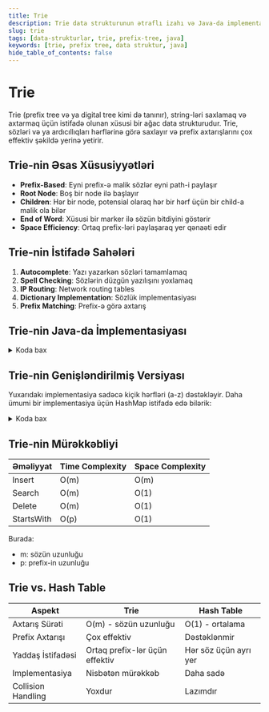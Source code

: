 ```yaml
---
title: Trie
description: Trie data strukturunun ətraflı izahı və Java-da implementasiyası
slug: trie
tags: [data-strukturlar, trie, prefix-tree, java]
keywords: [trie, prefix tree, data struktur, java]
hide_table_of_contents: false
---
```


# Trie

Trie (prefix tree və ya digital tree kimi də tanınır), string-ləri saxlamaq və axtarmaq üçün istifadə olunan xüsusi bir ağac data strukturudur. Trie, sözləri və ya ardıcıllıqları hərflərinə görə saxlayır və prefix axtarışlarını çox effektiv şəkildə yerinə yetirir.

## Trie-nin Əsas Xüsusiyyətləri

- **Prefix-Based**: Eyni prefix-ə malik sözlər eyni path-i paylaşır
- **Root Node**: Boş bir node ilə başlayır
- **Children**: Hər bir node, potensial olaraq hər bir hərf üçün bir child-a malik ola bilər
- **End of Word**: Xüsusi bir marker ilə sözün bitdiyini göstərir
- **Space Efficiency**: Ortaq prefix-ləri paylaşaraq yer qənaəti edir

## Trie-nin İstifadə Sahələri

1. **Autocomplete**: Yazı yazarkən sözləri tamamlamaq
2. **Spell Checking**: Sözlərin düzgün yazılışını yoxlamaq
3. **IP Routing**: Network routing tables
4. **Dictionary Implementation**: Sözlük implementasiyası
5. **Prefix Matching**: Prefix-ə görə axtarış

## Trie-nin Java-da İmplementasiyası

<details>
<summary>Koda bax</summary>

```java
public class Trie {
    // Trie node class
    static class TrieNode {
        TrieNode[] children;
        boolean isEndOfWord;
        
        public TrieNode() {
            children = new TrieNode[26]; // Ingilis əlifbası üçün (a-z)
            isEndOfWord = false;
        }
    }
    
    // Root node
    private TrieNode root;
    
    // Constructor
    public Trie() {
        root = new TrieNode();
    }
    
    // Trie-yə söz əlavə etmək
    public void insert(String word) {
        TrieNode current = root;
        
        for (int i = 0; i < word.length(); i++) {
            int index = word.charAt(i) - 'a';
            if (current.children[index] == null) {
                current.children[index] = new TrieNode();
            }
            current = current.children[index];
        }
        
        // Sözün sonunu işarələmək
        current.isEndOfWord = true;
    }
    
    // Trie-də söz axtarışı
    public boolean search(String word) {
        TrieNode current = root;
        
        for (int i = 0; i < word.length(); i++) {
            int index = word.charAt(i) - 'a';
            if (current.children[index] == null) {
                return false;
            }
            current = current.children[index];
        }
        
        // Söz tam olaraq mövcuddursa
        return current.isEndOfWord;
    }
    
    // Trie-də prefix axtarışı
    public boolean startsWith(String prefix) {
        TrieNode current = root;
        
        for (int i = 0; i < prefix.length(); i++) {
            int index = prefix.charAt(i) - 'a';
            if (current.children[index] == null) {
                return false;
            }
            current = current.children[index];
        }
        
        // Prefix mövcuddur
        return true;
    }
    
    // Trie-dən söz silmək
    public void delete(String word) {
        deleteRec(root, word, 0);
    }
    
    private boolean deleteRec(TrieNode current, String word, int depth) {
        // Base case: söz tam silinib
        if (depth == word.length()) {
            // Söz mövcud deyilsə
            if (!current.isEndOfWord) {
                return false;
            }
            
            // Sözün sonunu işarəsini silmək
            current.isEndOfWord = false;
            
            // Node-un başqa child-ları yoxdursa, silinə bilər
            return isEmpty(current);
        }
        
        int index = word.charAt(depth) - 'a';
        if (current.children[index] == null) {
            return false;
        }
        
        boolean shouldDeleteCurrentNode = deleteRec(current.children[index], word, depth + 1);
        
        // Child node silinməlidirsə
        if (shouldDeleteCurrentNode) {
            current.children[index] = null;
            
            // Current node silinə bilər əgər:
            // 1. Söz sonu deyilsə
            // 2. Başqa child-ları yoxdursa
            return !current.isEndOfWord && isEmpty(current);
        }
        
        return false;
    }
    
    private boolean isEmpty(TrieNode node) {
        for (int i = 0; i < 26; i++) {
            if (node.children[i] != null) {
                return false;
            }
        }
        return true;
    }
    
    // Main method
    public static void main(String[] args) {
        Trie trie = new Trie();
        
        // Sözləri əlavə etmək
        trie.insert("apple");
        trie.insert("app");
        trie.insert("application");
        trie.insert("banana");
        
        // Axtarış
        System.out.println("Search for 'apple': " + trie.search("apple"));       // true
        System.out.println("Search for 'app': " + trie.search("app"));           // true
        System.out.println("Search for 'appl': " + trie.search("appl"));         // false
        System.out.println("Search for 'ban': " + trie.search("ban"));           // false
        System.out.println("Search for 'banana': " + trie.search("banana"));     // true
        
        // Prefix axtarışı
        System.out.println("Starts with 'app': " + trie.startsWith("app"));      // true
        System.out.println("Starts with 'ban': " + trie.startsWith("ban"));      // true
        System.out.println("Starts with 'car': " + trie.startsWith("car"));      // false
        
        // Silmək
        trie.delete("apple");
        System.out.println("After deletion, search for 'apple': " + trie.search("apple"));       // false
        System.out.println("After deletion, search for 'app': " + trie.search("app"));           // true
        System.out.println("After deletion, search for 'application': " + trie.search("application")); // true
    }
}
```
</details>

## Trie-nin Genişləndirilmiş Versiyası

Yuxarıdakı implementasiya sadəcə kiçik hərfləri (a-z) dəstəkləyir. Daha ümumi bir implementasiya üçün HashMap istifadə edə bilərik:

<details>
<summary>Koda bax</summary>

```java
public class TrieWithHashMap {
    // Trie node class
    static class TrieNode {
        Map<Character, TrieNode> children;
        boolean isEndOfWord;
        
        public TrieNode() {
            children = new HashMap<>();
            isEndOfWord = false;
        }
    }
    
    // Root node
    private TrieNode root;
    
    // Constructor
    public TrieWithHashMap() {
        root = new TrieNode();
    }
    
    // Trie-yə söz əlavə etmək
    public void insert(String word) {
        TrieNode current = root;
        
        for (char c : word.toCharArray()) {
            current = current.children.computeIfAbsent(c, k -> new TrieNode());
        }
        
        current.isEndOfWord = true;
    }
    
    // Trie-də söz axtarışı
    public boolean search(String word) {
        TrieNode node = getNode(word);
        return node != null && node.isEndOfWord;
    }
    
    // Trie-də prefix axtarışı
    public boolean startsWith(String prefix) {
        return getNode(prefix) != null;
    }
    
    // Verilmiş string-ə uyğun node-u tapmaq
    private TrieNode getNode(String str) {
        TrieNode current = root;
        
        for (char c : str.toCharArray()) {
            if (!current.children.containsKey(c)) {
                return null;
            }
            current = current.children.get(c);
        }
        
        return current;
    }
}
```
</details>

## Trie-nin Mürəkkəbliyi

| Əməliyyat | Time Complexity | Space Complexity |
|-----------|-----------------|------------------|
| Insert    | O(m)            | O(m)             |
| Search    | O(m)            | O(1)             |
| Delete    | O(m)            | O(1)             |
| StartsWith| O(p)            | O(1)             |

Burada:
- m: sözün uzunluğu
- p: prefix-in uzunluğu

## Trie vs. Hash Table

| Aspekt                | Trie                                | Hash Table                         |
|-----------------------|-------------------------------------|-----------------------------------|
| Axtarış Sürəti        | O(m) - sözün uzunluğu              | O(1) - ortalama                   |
| Prefix Axtarışı       | Çox effektiv                        | Dəstəklənmir                      |
| Yaddaş İstifadəsi     | Ortaq prefix-lər üçün effektiv      | Hər söz üçün ayrı yer             |
| Implementasiya        | Nisbətən mürəkkəb                   | Daha sadə                         |
| Collision Handling    | Yoxdur                              | Lazımdır                          |
